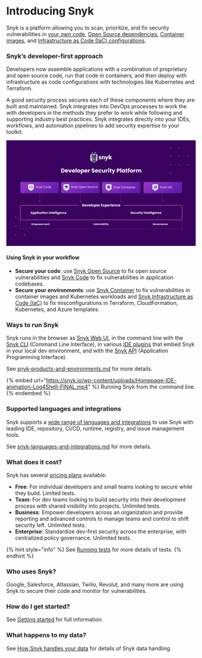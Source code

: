 # Introducing Snyk

Snyk is a platform allowing you to scan, prioritize, and fix security vulnerabilities in [your own code](https://snyk.io/product/snyk-code/), [Open Source dependencies](https://docs.snyk.io/snyk-open-source), [Container images](https://docs.snyk.io/snyk-container), and [Infrastructure as Code (IaC) configurations](https://snyk.io/product/infrastructure-as-code-security/).

### Snyk’s developer-first approach

Developers now assemble applications with a combination of proprietary and open source code, run that code in containers, and then deploy with infrastructure as code configurations with technologies like Kubernetes and Terraform.&#x20;

A good security process secures each of these components where they are built and maintained. Snyk integrates into DevOps processes to work the with developers in the methods they prefer to work while following and supporting industry best practices. Snyk integrates directly into your IDEs, workflows, and automation pipelines to add security expertise to your toolkit.

![](<../.gitbook/assets/image (69).png>)

#### Using Snyk in your workflow

* **Secure your code**: use [Snyk Open Source](../products/snyk-open-source/) to fix open source vulnerabilities and [Snyk Code](../products/snyk-code/) to fix vulnerabilities in application codebases.
* **Secure your environments**: use [Snyk Container](../products/snyk-container/) to fix vulnerabilities in container images and Kubernetes workloads and [Snyk Infrastructure as Code (IaC)](../products/snyk-infrastructure-as-code/) to fix misconfigurations in Terraform, CloudFormation, Kubernetes, and Azure templates.

### Ways to run Snyk

Snyk runs in the browser as [Snyk Web UI](../snyk-web-ui/), in the command line with the [Snyk CLI](https://docs.snyk.io/snyk-cli) (Command Line Interface), in various [IDE plugins](../ide-tools/) that embed Snyk in your local dev environment, and with the [Snyk API](https://support.snyk.io/hc/en-us/categories/360000665657-Snyk-API) (Application Programming Interface).

See [snyk-products-and-environments.md](snyk-products-and-environments.md "mention") for more details.

{% embed url="https://snyk.io/wp-content/uploads/Homepage-IDE-animation-Log4Shell-FINAL.mp4" %}
Running Snyk from the command line.
{% endembed %}

### Supported languages and integrations

Snyk supports a [wide range of languages and integrations](snyk-languages-and-integrations.md) to use Snyk with leading IDE, repository, CI/CD, runtime, registry, and issue management tools.

See [snyk-languages-and-integrations.md](snyk-languages-and-integrations.md "mention") for more details.

### **What does it cost?**

Snyk has several [pricing plans](https://snyk.io/plans/) available:

* **Free**: For individual developers and small teams looking to secure while they build. Limited tests.
* **Team**: For dev teams looking to build security into their development process with shared visibility into projects. Unlimited tests.
* **Business**: Empower developers across an organization and provide reporting and advanced controls to manage teams and control to shift security left. Unlimited tests.
* **Enterprise**: Standardize dev-first security across the enterprise, with centralized policy governance. Unlimited tests.

{% hint style="info" %}
See [Running tests](snyks-core-concepts/running-tests.md) for more details of tests.
{% endhint %}

### **Who uses Snyk?**

Google, Salesforce, Atlassian, Twilio, Revolut, and many more are using Snyk to secure their code and monitor for vulnerabilities.

### **How do I get started?**

See [Getting started](../getting-started.md) for full information.&#x20;

### What happens to my data?

See [How Snyk handles your data](https://docs.snyk.io/more-info/how-snyk-handles-your-data) for details of Snyk data handling.




